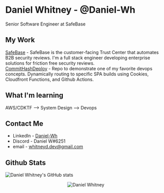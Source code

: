 # Daniel Whitney - @Daniel-Wh

Senior Software Engineer at SafeBase
<br/>
## My Work
[SafeBase](https://safebase.io) - SafeBase is the customer-facing Trust Center that automates B2B security reviews. I'm a full stack engineer developing enterprise solutions for friction free security reviews. 
<br/>
[CommitHashDeploy](https://github.com/Daniel-Wh/CommitHashDeploy) - Repo to demonstrate one of my favorite devops concepts. Dynamically routing to specific SPA builds using Cookies, Cloudfront Functions, and Github Actions. 

## What I'm learning

AWS/CDKTF --> System Design --> Devops

## Contact Me

- LinkedIn - [Daniel-Wh](https://www.linkedin.com/in/daniel-whitney-04a040139/)
- Discord - Daniel W#6251
- email - whitneyd.dev@gmail.com

## Github Stats

![Daniel Whitney's GitHub stats](https://github-readme-stats.vercel.app/api?username=daniel-wh&show_icons=true&theme=dark)

<p align="center"> <img src="https://komarev.com/ghpvc/?username=daniel-Wh" alt="Daniel Whitney" /> </p>
<!--
**Daniel-Wh/Daniel-WH** is a ✨ _special_ ✨ repository because its `README.md` (this file) appears on your GitHub profile.

Here are some ideas to get you started:

- 🔭 I’m currently working on ...
- 🌱 I’m currently learning ...
- 👯 I’m looking to collaborate on ...
- 🤔 I’m looking for help with ...
- 💬 Ask me about ...
- 📫 How to reach me: ...
- 😄 Pronouns: ...
- ⚡ Fun fact: ...
-->

